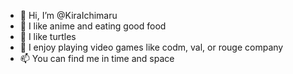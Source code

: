 - 👋 Hi, I’m @KiraIchimaru
- 👀 I like anime and eating good food
- 🌱 I like turtles
- 💞️ I enjoy playing video games like codm, val, or rouge company
- 📫 You can find me in time and space

<!---
KiraIchimaru/KiraIchimaru is a ✨ special ✨ repository because its `README.md` (this file) appears on your GitHub profile.
You can click the Preview link to take a look at your changes.
--->
